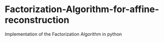# Factorization-Algorithm-for-affine-reconstruction
Implementation of the Factorization Algorithm in python

